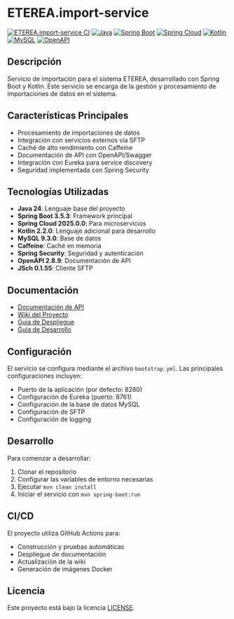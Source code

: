 # ETEREA.import-service

[![ETEREA.import-service CI](https://github.com/ETEREA-services/ETEREA.import-service/actions/workflows/maven.yml/badge.svg?branch=main)](https://github.com/ETEREA-services/ETEREA.import-service/actions/workflows/maven.yml)
[![Java](https://img.shields.io/badge/Java-21-blue.svg)](https://www.java.com)
[![Spring Boot](https://img.shields.io/badge/Spring%20Boot-3.5.3-green.svg)](https://spring.io/projects/spring-boot)
[![Spring Cloud](https://img.shields.io/badge/Spring%20Cloud-2025.0.0-blue.svg)](https://spring.io/projects/spring-cloud)
[![Kotlin](https://img.shields.io/badge/Kotlin-2.2.0-purple.svg)](https://kotlinlang.org)
[![MySQL](https://img.shields.io/badge/MySQL-9.3.0-blue.svg)](https://www.mysql.com)
[![OpenAPI](https://img.shields.io/badge/OpenAPI-2.8.9-green.svg)](https://www.openapis.org)

## Descripción

Servicio de importación para el sistema ETEREA, desarrollado con Spring Boot y Kotlin. Este servicio se encarga de la gestión y procesamiento de importaciones de datos en el sistema.

## Características Principales

- Procesamiento de importaciones de datos
- Integración con servicios externos vía SFTP
- Caché de alto rendimiento con Caffeine
- Documentación de API con OpenAPI/Swagger
- Integración con Eureka para service discovery
- Seguridad implementada con Spring Security

## Tecnologías Utilizadas

- **Java 24**: Lenguaje base del proyecto
- **Spring Boot 3.5.3**: Framework principal
- **Spring Cloud 2025.0.0**: Para microservicios
- **Kotlin 2.2.0**: Lenguaje adicional para desarrollo
- **MySQL 9.3.0**: Base de datos
- **Caffeine**: Caché en memoria
- **Spring Security**: Seguridad y autenticación
- **OpenAPI 2.8.9**: Documentación de API
- **JSch 0.1.55**: Cliente SFTP

## Documentación

- [Documentación de API](https://eterea-services.github.io/ETEREA.import-service/)
- [Wiki del Proyecto](https://github.com/ETEREA-services/ETEREA.import-service/wiki)
- [Guía de Despliegue](https://eterea-services.github.io/ETEREA.import-service/deployment-guide.html)
- [Guía de Desarrollo](https://eterea-services.github.io/ETEREA.import-service/development-guide.html)

## Configuración

El servicio se configura mediante el archivo `bootstrap.yml`. Las principales configuraciones incluyen:

- Puerto de la aplicación (por defecto: 8280)
- Configuración de Eureka (puerto: 8761)
- Configuración de la base de datos MySQL
- Configuración de SFTP
- Configuración de logging

## Desarrollo

Para comenzar a desarrollar:

1. Clonar el repositorio
2. Configurar las variables de entorno necesarias
3. Ejecutar `mvn clean install`
4. Iniciar el servicio con `mvn spring-boot:run`

## CI/CD

El proyecto utiliza GitHub Actions para:
- Construcción y pruebas automáticas
- Despliegue de documentación
- Actualización de la wiki
- Generación de imágenes Docker

## Licencia

Este proyecto está bajo la licencia [LICENSE](LICENSE).
